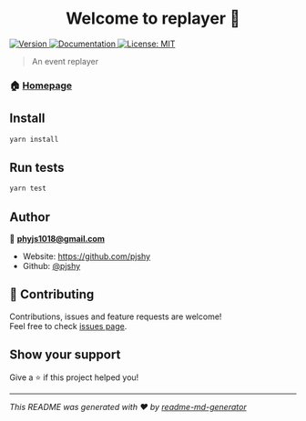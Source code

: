 <h1 align="center">Welcome to replayer 👋</h1>
<p>
  <a href="https://www.npmjs.com/package/replayer" target="_blank">
    <img alt="Version" src="https://img.shields.io/npm/v/replayer.svg">
  </a>
  <a href="https://github.com/pjshy/replayer" target="_blank">
    <img alt="Documentation" src="https://img.shields.io/badge/documentation-yes-brightgreen.svg" />
  </a>
  <a href="#" target="_blank">
    <img alt="License: MIT" src="https://img.shields.io/badge/License-MIT-yellow.svg" />
  </a>
</p>

> An event replayer

### 🏠 [Homepage](https://github.com/pjshy/replayer)

## Install

```sh
yarn install
```

## Run tests

```sh
yarn test
```

## Author

👤 **phyjs1018@gmail.com**

* Website: https://github.com/pjshy
* Github: [@pjshy](https://github.com/pjshy)

## 🤝 Contributing

Contributions, issues and feature requests are welcome!<br />Feel free to check [issues page](https://github.com/pjshy/replayer/issues). 

## Show your support

Give a ⭐️ if this project helped you!

***
_This README was generated with ❤️ by [readme-md-generator](https://github.com/kefranabg/readme-md-generator)_